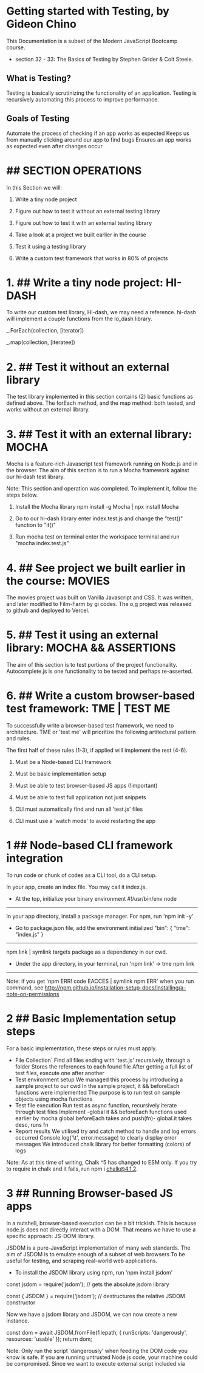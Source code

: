 # Getting started with Testing, by Gideon Chino

This Documentation is a subset of the Modern JavaScript Bootcamp course.
- section 32 - 33: The Basics of Testing by Stephen Grider & Colt Steele. 

## What is Testing?
Testing is basically scrutinizing the functionality of an application.
Testing is recursively automating this process to improve performance.

## Goals of Testing
Automate the process of checking if an app works as expected
Keeps us from manually clicking around our app to find bugs
Ensures an app works as expected even after changes occur


# ## SECTION OPERATIONS
In this Section we will:

1. Write a tiny node project
2. Figure out how to test it without an external testing library
3. Figure out how to test it with an external testing library

4. Take a look at a project we built earlier in the course
5. Test it using a testing library

6. Write a custom test framework that works in 80% of projects


# 1. ## Write a tiny node project: HI-DASH  
To write our custom test library, Hi-dash, we may need a reference.
hi-dash will implement a couple functions from the lo_dash library.

  _.ForEach(collection, [iterator])

  _.map(collection, [iteratee])


# 2. ## Test it without an external library
The test library implemented in this section contains (2) basic functions as defined above.
The forEach method, and the map method: both tested, and works without an external library.


# 3. ## Test it with an external library: MOCHA
Mocha is a feature-rich Javascript test framework running on Node.js and in the browser.
The aim of this section is to run a Mocha framework against our hi-dash test library.

Note:
This section and operation was completed. To implement it, follow the steps below.

1. Install the Mocha library
npm install -g Mocha | npx install Mocha

2. Go to our hi-dash library
enter index.test.js and change the "test()" function to "it()"

3. Run mocha test on terminal
enter the workspace terminal and run "mocha index.test.js"


# 4. ## See project we built earlier in the course: MOVIES
The movies project was built on Vanilla Javascript and CSS. 
It was written, and later modified to Film-Farm by gi codes.
The o,g project was released to github and deployed to Vercel.


# 5. ## Test it using an external library: MOCHA && ASSERTIONS
The aim of this section is to test portions of the project functionality.
Autocomplete.js is one functionality to be tested and perhaps re-asserted.


# 6. ## Write a custom browser-based test framework: TME | TEST ME
To successfully write a browser-based test framework, we need to architecture.
TME or 'test me' will prioritize the following artitectural pattern and rules.

The first half of these rules (1-3), if applied will implement the rest (4-6).

1. Must be a Node-based CLI framework
2. Must be basic implementation setup
3. Must be able to test browser-based JS apps (!important)

4. Must be able to test full application not just snippets
6. CLI must automatically find and run all 'test.js' files
5. CLI must use a 'watch mode' to avoid restarting the app


# 1 ## Node-based CLI framework integration
To run code or chunk of codes as a CLI tool, do a CLI setup.

In your app, create an index file. You may call it index.js.

* At the top, initialize your binary environment
#!/usr/bin/env node
________________________________________________

In your app directory, install a package manager. 
For npm, run 'npm init -y'

* Go to package.json file, add the environment initialized
"bin": { "tme": "index.js" }
__________________________________________________________

npm link | symlink targets package as a dependency in our cwd.

* Under the app directory, in your terminal, run 'npm link'
-> tme npm link
___________________________________________________________

Note: 
if you get 'npm ERR! code EACCES | symlink npm ERR' when you run command, see
http://npm.github.io/installation-setup-docs/installing/a-note-on-permissions


# 2 ## Basic Implementation setup steps
For a basic implementation, these steps or rules must apply.

* File Collection`
Find all files ending with 'test.js' recursively, through a folder
Stores the references to each found file
After getting a full list of test files, execute one after another
* Test environment setup 
We managed this process by introducing a sample project to our cwd
In the sample project, it && beforeEach functions were implemented
The purpose is to run test on sample objects using mocha functions 
* Test file execution
Run test as async function, recursively iterate through test files 
Implement -global it && beforeEach functions used earlier by mocha
global.beforeEach takes and push(fn)- global.it takes desc, runs fn
* Report results
We utilised try and catch method to handle and log errors occurred
Console.log('\t', error.message) to clearly display error messages
We introduced chalk library for better formatting (colors) of logs

Note: As at this time of writing, Chalk ^5 has changed to ESM only. 
If you try to require in chalk and it fails, run npm i chalk@4.1.2.


# 3 ## Running Browser-based JS apps
In a nutshell, browser-based execution can be a bit trickish.
This is because node.js does not directly interact with a DOM.
That means we have to use a specific approach: JS-DOM library.

JSDOM is a pure-JavaScript implementation of many web standards.
The aim of JSDOM is to emulate enough of a subset of web browsers 
To be useful for testing, and scraping real-world web applications.

* To install the JSDOM library using npm, run 'npm install jsdom'
  
const jsdom = require('jsdom'); 
// gets the absolute jsdom library

const { JSDOM } = require('jsdom'); 
// destructures the relative JSDOM constructor

Now we have a jsdom library and JSDOM, we can now create a new instance.

  const dom = await JSDOM.fromFile(filepath, {
    runScripts: 'dangerously',
    resources: 'usable'
  });
  return dom;

Note: 
Only run the script 'dangerously' when feeding the DOM code you know is safe. 
If you are running untrusted Node.js code, your machine could be compromised.
Since we want to execute external script included via <script src='index.js'>
We can use the option, resources: 'usable' as an effective way to load script.


* At this point, our test framework- tme;

# 4 ## tests full applications, not just snippets

# 5 ## automatically finds and runs all 'test.js' files

# 6 ## uses a 'watch mode' to avoid restarting applications

